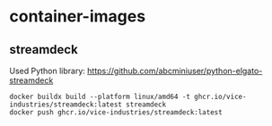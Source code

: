 # container-images

## streamdeck

Used Python library: https://github.com/abcminiuser/python-elgato-streamdeck

```
docker buildx build --platform linux/amd64 -t ghcr.io/vice-industries/streamdeck:latest streamdeck
docker push ghcr.io/vice-industries/streamdeck:latest
```
